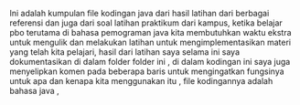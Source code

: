 Ini adalah kumpulan file kodingan java dari hasil latihan dari berbagai referensi dan juga dari soal latihan praktikum dari kampus,
ketika belajar pbo terutama di bahasa pemograman java kita membutuhkan waktu ekstra untuk mengulik dan melakukan latihan untuk mengimplementasikan materi yang telah kita pelajari,
hasil dari latihan saya selama ini saya dokumentasikan di dalam folder folder ini ,
di dalam kodingan ini saya juga menyelipkan komen pada beberapa baris untuk mengingatkan fungsinya untuk apa dan kenapa kita menggunakan itu ,
file kodingannya adalah bahasa java ,
